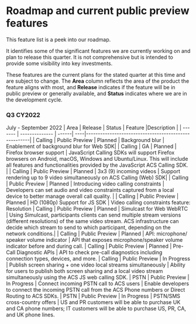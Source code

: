 # Roadmap and current public preview features

This feature list is a peek into our roadmap. <!--, and clones [our GitHub project](https://github.com/Azure/Communication/projects/1) --> 

It identifies some of the significant features we are currently working on and plan to release this quarter. <!--a rough timeframe for when you can expect to see them.--> It is not comprehensive but is intended to provide some visibility into key investments.

These features are the current plans for the stated quarter at this time and are subject to change. The **Area** column reflects the area of the product the feature aligns with most, and **Release**  indicates if the feature will be in public preview or generally available, and **Status** indicates where we are in the development cycle. <!-- Links are provided to Azure DevOps (ADO) tracking that is used internally by Microsoft.-->

### Q3 CY2022
July - September 2022
| Area    | Release        | Status  |  Feature |Description                                                |
| ------- | -------------- | ------| ----|------------------------------------------------------|
| Calling | Public Preview | Planned | Background blur | Enablement of background blur for Web SDK|
| Calling    | GA | Planned | Firefox browser support  | JavaScript Calling SDKs will support Firefox browsers on Android, macOS, Windows and Ubuntu/Linux. This will include all features and functionalities provided by the JavaScript ACS Calling SDK. |
| Calling | Public Preview | Planned | 3x3 (9) incoming videos | Support rendering up to 9 video simultaneously on ACS Calling (Web) SDK|
| Calling | Public Preview | Planned | Introducing video calling constraints | Developers can set audio and video constraints captured from a local device to better manage overall call quality. |
| Calling | Public Preview | Planned | HD (1080p) Support for JS SDK | Video calling constraints feature: Resolution
| Calling | Public Preview | Planned | Simulcast for Web WebRTC | Using Simulcast, participants clients can send multiple stream versions (different resolutions) of the same video stream. ACS infrastructure can decide which stream to send to which participant, depending on the network conditions.|
| Calling | Public Preview | Planned | API: microphone/ speaker volume indicator  | API that exposes microphone/speaker volume indicator before and during call.
| Calling | Public Preview | Planned | Pre-Call Diagnostic APIs | API to check pre-call diagnostics including connection types, devices, and more.
| Calling | Public Preview | In Progress | Publish screen sharing + one video local streams simultaneously  | Ability for users to publish both screen sharing and a local video stream simultaneously using the ACS JS web calling SDK.
| PSTN | Public Preview | In Progress | Connect incoming PSTN call to ACS users | Enable developers to connect the incoming PSTN call from the ACS Phone numbers or Direct Routing to ACS SDKs.
| PSTN | Public Preview | In Progress | PSTN/SMS cross-country offers  | US and PR customers will be able to purchase UK and CA phone numbers; IT customers will be able to purchase US, PR, CA, and UK phone lines.
